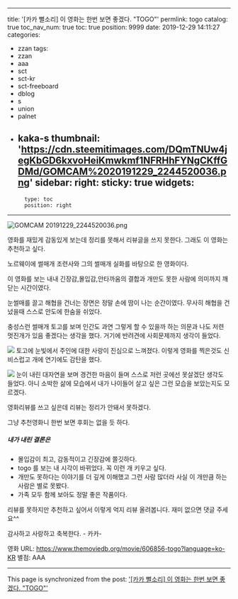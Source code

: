 
---
title: '[카카 뻘소리] 이 영화는 한번 보면 좋겠다.  "TOGO"'
permlink: togo
catalog: true
toc_nav_num: true
toc: true
position: 9999
date: 2019-12-29 14:11:27
categories:
- zzan
tags:
- zzan
- aaa
- sct
- sct-kr
- sct-freeboard
- dblog
- s
- union
- palnet
- kaka-s
thumbnail: 'https://cdn.steemitimages.com/DQmTNUw4jegKbGD6kxvoHeiKmwkmf1NFRHhFYNgCKffGDMd/GOMCAM%2020191229_2244520036.png'
sidebar:
    right:
        sticky: true
widgets:
    -
        type: toc
        position: right
---


![GOMCAM 20191229_2244520036.png](https://cdn.steemitimages.com/DQmTNUw4jegKbGD6kxvoHeiKmwkmf1NFRHhFYNgCKffGDMd/GOMCAM%2020191229_2244520036.png)

영화를 재밌게 감동있게 보는데 정리를 못해서
리뷰글을 쓰지 못한다.   그래도 이 영화는 추천하고 싶다.

노르웨이에 썰매개 조련사와 그의 썰매개 실화를 바탕으로 한 영화이다.

이 영화를 보는 내내 긴장감,몰입감,안타까움의 결합과
개만도 못한 사람에 의미까지 깨닫는 시간이였다. 

눈썰매를 끌고 해협을 건너는 장면은 정말 손에 땀이 나는
순간이였다.  무사히 해협을 건넜을때 스스로 안도에 한숨을 쉬었다.

충성스런 썰매개 토고를 보며 인간도 과연 그렇게 할 수 있을까
하는 의문과 나도 저련 멋진개가 있음 좋겠다는 생각을 했다. 
거기에 반려견에 사회문제까지 생각이 들었다. 

![](https://image.tmdb.org/t/p/original/qVIG5u2sJrIisow4233Unoui9WZ.jpg)
토고에 눈빛에서 주인에 대한 사랑이 진심으로 느껴졌다. 
이렇게 영화를 찍은것도 신비스럽고 개에 연기에도 감탄을 했다. 

![](https://image.tmdb.org/t/p/original/iLHcVhc7E9DLfSmCWSC00ZIw1vJ.jpg)
눈이 내린 대자연을 보며 경건한 마음이 들며 
스스로 저런 곳에선 못살겠단 생각도 들었다. 
아니 소박한 삶에 모습에서 내가 나이들어 살고 싶은 그런
모습을 보았는지도 모르겠다. 

영화리뷰를  쓰고 싶은데 리뷰는 정리가 안돼서 못하겠다. 

그냥 추천영화니 한번 보면 후회는 없을 듯 하다. 

##### 내가 내린 결론은
- 몰입감이 최고,  감동적이고 긴장감에 쫄깃하다.
- togo 를 보는 내 시각이 바뀌었다.  꼭 이런 개 키우고 싶다.
- 개만도 못하다는 이야기를 더 깊게 이해했고 그런 사람 많더라
   사실 이 개만큼 하는 사람은 별로 못봤다.
- 가족 모두 함께 보아도 정말 좋은 작품이다. 

리뷰를 못하지만 추천하고 싶어서 이렇게 억지 리뷰
올려봅니다. 재미 없으면 댓글 주세요^^

감사하고 사랑하고 축복한다. - 카카- 


영화 URL: https://www.themoviedb.org/movie/606856-togo?language=ko-KR
별점: AAA

- - -

This page is synchronized from the post: ['[카카 뻘소리] 이 영화는 한번 보면 좋겠다.  "TOGO"'](https://steemit.com/@kibumh/togo)
